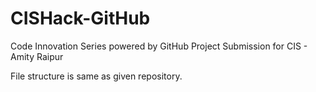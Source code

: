 # CISHack-GitHub

Code Innovation Series powered by GitHub
Project Submission for CIS - Amity Raipur

File structure is same as given repository.
